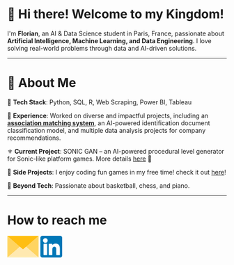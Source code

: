 # 👑 Hi there! Welcome to my Kingdom!

I'm **Florian**, an AI & Data Science student in Paris, France, passionate about **Artificial Intelligence, Machine Learning, and Data Engineering**. I love solving real-world problems through data and AI-driven solutions.
____

# 🚀 About Me

🤖 **Tech Stack**: Python, SQL, R, Web Scraping, Power BI, Tableau

💪 **Experience**:  Worked on diverse and impactful projects, including an **[association matching system](https://github.com/Kingflow-23/Association-matching)**, an AI-powered identification document classification model, and multiple data analysis projects for company recommendations.

⚜️ **Current Project**: SONIC GAN – an AI-powered procedural level generator for Sonic-like platform games. More details [here](https://github.com/vsx23733/SONIC-GAN) 🚀

🎰 **Side Projects**: I enjoy coding fun games in my free time! check it out [here](https://github.com/Kingflow-23/Funny-Games)!

🎵 **Beyond Tech**: Passionate about basketball, chess, and piano.
___ 

# How to reach me 

[<img src="assets/envelope.png" height="50px">](mailto:florian.l.d.hounkpatin@gmail.com)
[<img src="assets/linkedin.png" height="50px">](https://www.linkedin.com/in/florian-hounkpatin/)


